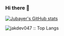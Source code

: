 ### Hi there 👋

<!--
**jakdev047/jakdev047** is a ✨ _special_ ✨ repository because its `README.md` (this file) appears on your GitHub profile.

Here are some ideas to get you started:

- 🔭 I’m currently working on ...
- 🌱 I’m currently learning ...
- 👯 I’m looking to collaborate on ...
- 🤔 I’m looking for help with ...
- 💬 Ask me about ...
- 📫 How to reach me: ...
- 😄 Pronouns: ...
- ⚡ Fun fact: ...
-->

[![Jubayer's GitHub stats](https://github-readme-stats.vercel.app/api?username=jakdev047&count_private=true&show_icons=true)](https://github.com/jakdev047)
<p><img src="https://github-readme-stats.vercel.app/api/top-langs/?username=jakdev047&langs_count=10&theme=radical&layout=compact" alt="jakdev047 :: Top Langs" /></p>
